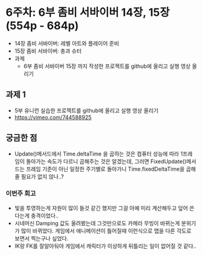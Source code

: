 # 6주차: 6부 좀비 서바이버 14장, 15장(554p - 684p)

- 14장 좀비 서바이버: 레벨 아트와 플레이어 준비
- 15장 좀비 서바이버: 총과 슈터
- 과제
	- 6부 좀비 서바이버 15장 까지 작성한 프로젝트를 github에 올리고 실행 영상 올리기

## 과제 1
- 5부 유니런 실습한 프로젝트를 github에 올리고 실행 영상 올리기
- https://vimeo.com/744588925

## 궁금한 점
- Update()메서드에서 Time.deltaTime 을 곱하는 것은 컴퓨터 성능에 따라 1프레임이 돌아가는 속도가 다르니 곱해주는 것은 알겠는데, 그러면 FixedUpdate()메서드는 프레임 기준이 아닌 일정한 주기별로 돌아가니 Time.fixedDeltaTime을 곱해줄 필요가 없지 않나..?

### 이번주 회고
- 빛을 투영하는게 자원이 많이 들것 같긴 했지만 그걸 아예 미리 계산해두고 덮어 쓴다는게 충격이었다..
- 시네머신 Damping 값도 올려봤는데 그것만으로도 카메라 무빙이 바뀌는게 분위기가 많이 바뀌었다. 게임에서 애니메이션이 틀어질때 이런식으로 맵을 다른 각도로 보면서 찍는구나 싶었다.
- IK랑 FK를 잘알아둬야 게임에서 캐릭터가 이상하게 뒤틀리는 일이 없어질 것 같다..